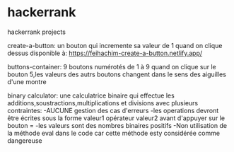 # hackerrank
hackerrank projects

create-a-button:
un bouton qui incremente sa valeur de 1 quand on clique dessus disponible à:
https://feihachim-create-a-button.netlify.app/

buttons-container:
9 boutons numérotés de 1 à 9
quand on clique sur le bouton 5,les valeurs des autrs boutons changent dans le sens des aiguilles d'une montre

binary calculator:
une calculatrice binaire qui effectue les additions,soustractions,multiplications et divisions avec plusieurs contraintes:
-AUCUNE gestion des cas d'erreurs
-les operations devront être écrites sous la forme valeur1 opérateur valeur2 avant d'appuyer sur le bouton =
-les valeurs sont des nombres binaires positifs
-Non utilisation de la méthode eval dans le code car cette méthode esty considérée comme dangereuse
